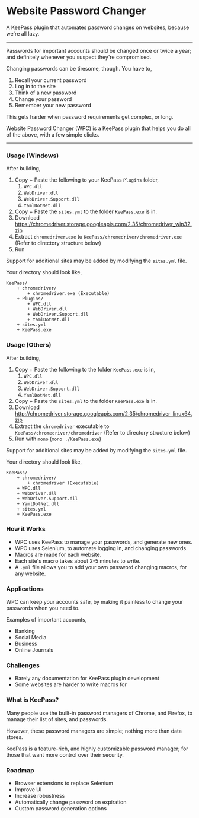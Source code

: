# Website Password Changer

A KeePass plugin that automates password changes on websites, because we're all lazy.

-----

Passwords for important accounts should be changed once or twice a year;
and definitely whenever you suspect they're compromised.

Changing passwords can be tiresome, though. You have to,

1. Recall your current password
1. Log in to the site
1. Think of a new password
1. Change your password
1. Remember your new password

This gets harder when password requirements get complex, or long.

Website Password Changer (WPC) is a KeePass plugin that helps you do
all of the above, with a few simple clicks.

-----

### Usage (Windows)

After building,

1. Copy + Paste the following to your KeePass `Plugins` folder,
    1. `WPC.dll`
    1. `WebDriver.dll`
    1. `WebDriver.Support.dll`
    1. `YamlDotNet.dll`
1. Copy + Paste the `sites.yml` to the folder `KeePass.exe` is in.
1. Download https://chromedriver.storage.googleapis.com/2.35/chromedriver_win32.zip
1. Extract `chromedriver.exe` to `KeePass/chromedriver/chromedriver.exe` (Refer to directory structure below)
1. Run

Support for additional sites may be added by modifying the `sites.yml` file.

Your directory should look like,

```
KeePass/
    + chromedriver/
        + chromedriver.exe (Executable)
    + Plugins/
        + WPC.dll
        + WebDriver.dll
        + WebDriver.Support.dll
        + YamlDotNet.dll
    + sites.yml
    + KeePass.exe
```

### Usage (Others)

After building,

1. Copy + Paste the following to the folder `KeePass.exe` is in,
    1. `WPC.dll`
    1. `WebDriver.dll`
    1. `WebDriver.Support.dll`
    1. `YamlDotNet.dll`
1. Copy + Paste the `sites.yml` to the folder `KeePass.exe` is in.
1. Download http://chromedriver.storage.googleapis.com/2.35/chromedriver_linux64.zip
1. Extract the `chromedriver` executable to `KeePass/chromedriver/chromedriver` (Refer to directory structure below)
1. Run with `mono` (`mono ./KeePass.exe`)

Support for additional sites may be added by modifying the `sites.yml` file.

Your directory should look like,

```
KeePass/
    + chromedriver/
        + chromedriver (Executable)
    + WPC.dll
    + WebDriver.dll
    + WebDriver.Support.dll
    + YamlDotNet.dll
    + sites.yml
    + KeePass.exe
```

### How it Works

+ WPC uses KeePass to manage your passwords, and generate new ones.
+ WPC uses Selenium, to automate logging in, and changing passwords.
+ Macros are made for each website.
+ Each site's macro takes about 2-5 minutes to write.
+ A `.yml` file allows you to add your own password changing macros, for any website.

### Applications

WPC can keep your accounts safe, by making it painless to
change your passwords when you need to.

Examples of important accounts,

+ Banking
+ Social Media
+ Business
+ Online Journals

### Challenges

+ Barely any documentation for KeePass plugin development
+ Some websites are harder to write macros for

### What is KeePass?

Many people use the built-in password managers of Chrome, and Firefox, to
manage their list of sites, and passwords.

However, these password managers are simple; nothing more than data stores.

KeePass is a feature-rich, and highly customizable password manager;
for those that want more control over their security.

### Roadmap

+ Browser extensions to replace Selenium
+ Improve UI
+ Increase robustness
+ Automatically change password on expiration
+ Custom password generation options
